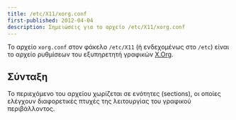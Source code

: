 ```yaml
---
title: /etc/X11/xorg.conf
first-published: 2012-04-04
description: Σημειώσεις για το αρχείο /etc/X11/xorg.conf
---
```


Το αρχείο `xorg.conf` στον φάκελο `/etc/X11` (ή ενδεχομένως στο `/etc`) 
είναι το αρχείο ρυθμίσεων του εξυπηρετητή γραφικών [X.Org](/docs/x.org.el.html).

## Σύνταξη ##

Το περιεχόμενο του αρχείου χωρίζεται σε ενότητες (sections), οι οποίες 
ελέγχουν διαφορετικές πτυχές της λειτουργίας του γραφικού περιβάλλοντος. 
